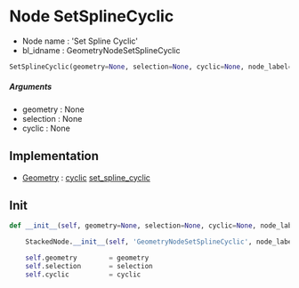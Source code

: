 # Node SetSplineCyclic

- Node name : 'Set Spline Cyclic'
- bl_idname : GeometryNodeSetSplineCyclic


``` python
SetSplineCyclic(geometry=None, selection=None, cyclic=None, node_label=None, node_color=None)
```
##### Arguments

- geometry : None
- selection : None
- cyclic : None

## Implementation

- [Geometry](/docs/GeoNodes/Geometry.md) : [cyclic](/docs/GeoNodes/Geometry.md#cyclic) [set_spline_cyclic](/docs/GeoNodes/Geometry.md#set_spline_cyclic)

## Init

``` python
def __init__(self, geometry=None, selection=None, cyclic=None, node_label=None, node_color=None):

    StackedNode.__init__(self, 'GeometryNodeSetSplineCyclic', node_label=node_label, node_color=node_color)

    self.geometry        = geometry
    self.selection       = selection
    self.cyclic          = cyclic
```
